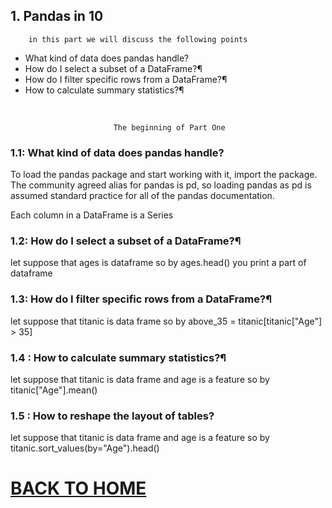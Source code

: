 ## 1. Pandas in 10

        in this part we will discuss the following points

* What kind of data does pandas handle?
* How do I select a subset of a DataFrame?¶
* How do I filter specific rows from a DataFrame?¶
* How to calculate summary statistics?¶

<br/>

                           The beginning of Part One

### 1.1:  What kind of data does pandas handle?

To load the pandas package and start working with it, import the package. The community agreed alias for pandas is pd, so loading pandas as pd is assumed standard practice for all of the pandas documentation.

Each column in a DataFrame is a Series

### 1.2: How do I select a subset of a DataFrame?¶

let suppose that ages is dataframe so by ages.head() you print a part of dataframe

### 1.3: How do I filter specific rows from a DataFrame?¶

let suppose that titanic is data frame so by above_35 = titanic[titanic["Age"] > 35]

### 1.4 : How to calculate summary statistics?¶

let suppose that titanic is data frame and age is a feature so by titanic["Age"].mean()

### 1.5 : How to reshape the layout of tables?

let suppose that titanic is data frame and age is a feature so by titanic.sort_values(by="Age").head()
<br/>

    

# [BACK TO HOME](https://jehadabuawwad.github.io/reading-notes)
